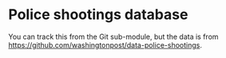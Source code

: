 # Police shootings database

You can track this from the Git sub-module, but the data is from
<https://github.com/washingtonpost/data-police-shootings>.
